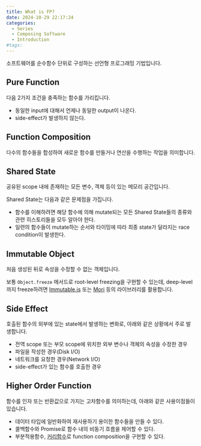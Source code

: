 ```yaml
---
title: What is FP?
date: 2024-10-29 22:17:24
categories:
  - Series
  - Composing Software
  - Introduction
#tags:
---
```

소프트웨어를 순수함수 단위로 구성하는 선언형 프로그래밍 기법입니다.

## Pure Function

다음 2가지 조건을 충족하는 함수를 가리킵니다.

- 동일한 input에 대해서 언제나 동일한 output이 나온다.
- side-effect가 발생하지 않는다.

## Function Composition

다수의 함수들을 합성하여 새로운 함수를 만들거나 연산을 수행하는 작업을 의미합니다.

## Shared State

공유된 scope 내에 존재하는 모든 변수, 객체 등이 있는 메모리 공간입니다.

Shared State는 다음과 같은 문제점을 가집니다.

- 함수를 이해하려면 해당 함수에 의해 mutate되는 모든 Shared State들의 종류와 관련 히스토리들을 모두 알아야 한다.
- 일련의 함수들이 mutate하는 순서와 타이밍에 따라 최종 state가 달라지는 race condition이 발생한다.

## Immutable Object

처음 생성된 뒤로 속성을 수정할 수 없는 객체입니다.

보통 `Object.freeze` 메서드로 root-level freezing을 구현할 수 있는데, deep-level까지 freeze하려면 [Immutable.js](https://immutable-js.com/) 또는 [Mori](https://swannodette.github.io/mori/) 등의 라이브러리를 활용합니다.

## Side Effect

호출된 함수의 외부에 있는 state에서 발생하는 변화로, 아래와 같은 상황에서 주로 발생합니다.

- 전역 scope 또는 부모 scope에 위치한 외부 변수나 객체의 속성을 수정한 경우
- 파일을 작성한 경우(Disk I/O)
- 네트워크를 요청한 경우(Network I/O)
- side-effect가 있는 함수를 호출한 경우

## Higher Order Function

함수를 인자 또는 반환값으로 가지는 고차함수를 의미하는데, 아래와 같은 사용이점들이 있습니다.

- 데이터 타입에 일반화하여 재사용하기 용이한 함수들을 만들 수 있다.
- 콜백함수와 Promise로 함수 내의 비동기 흐름을 제어할 수 있다.
- 부분적용함수, [커리함수](../../concepts/curry-function)로 function composition을 구현할 수 있다.

